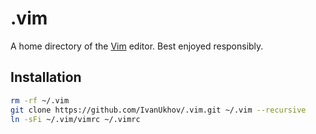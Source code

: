 # .vim

A home directory of the [Vim][1] editor. Best enjoyed responsibly.

## Installation

```bash
rm -rf ~/.vim
git clone https://github.com/IvanUkhov/.vim.git ~/.vim --recursive
ln -sFi ~/.vim/vimrc ~/.vimrc
```

[1]: http://www.vim.org
